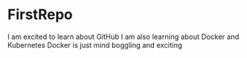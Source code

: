 # FirstRepo

I am excited to learn about GitHub
I am also learning about Docker and Kubernetes
Docker is just mind boggling and exciting
